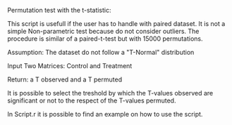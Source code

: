 Permutation test with the t-statistic:

This script is usefull if the user has to handle with paired dataset. It is not a simple Non-parametric test because do not consider outliers. The procedure is similar of a paired-t-test but with 15000 permutations. 

Assumption: The dataset do not follow a "T-Normal" distribution

Input Two Matrices: Control and Treatment

Return: a T observed and a T permuted

It is possible to select the treshold by which the T-values observed are significant or not to the respect of the T-values permuted. 

In Script.r it is possible to find an example on how to use the script.  
